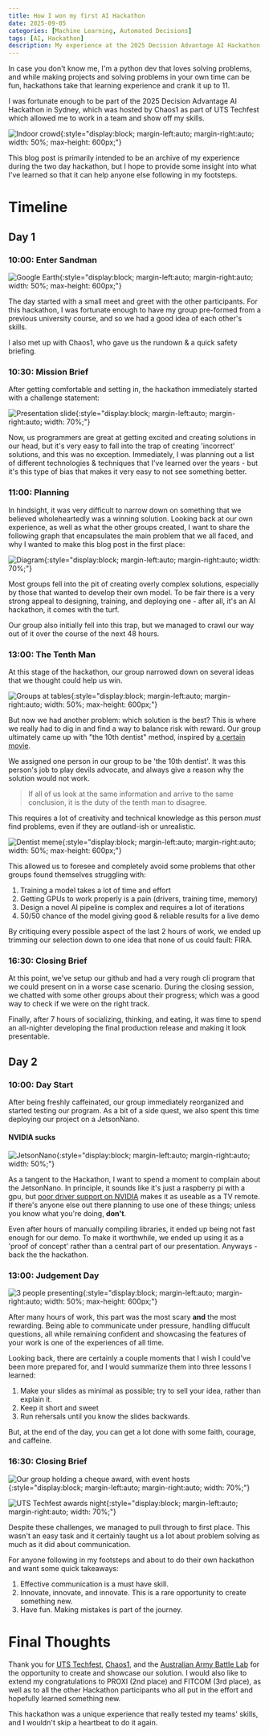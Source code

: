 ```yaml
---
title: How I won my first AI Hackathon
date: 2025-09-05
categories: [Machine Learning, Automated Decisions]
tags: [AI, Hackathon]
description: My experience at the 2025 Decision Advantage AI Hackathon hosted by UTS, Chaos1, and Australian Army Battle Lab
---
```


In case you don't know me, I'm a python dev that loves solving problems, and while making projects and solving problems in your own time can be fun, hackathons take that learning experience and crank it up to 11.

I was fortunate enough to be part of the 2025 Decision Advantage AI Hackathon in Sydney, which was hosted by Chaos1 as part of UTS Techfest which allowed me to work in a team and show off my skills.

![Indoor crowd](assets/media/hackathon/crowd.jpg){:style="display:block; margin-left:auto; margin-right:auto; width: 50%; max-height: 600px;"}

This blog post is primarily intended to be an archive of my experience during the two day hackathon, but I hope to provide some insight into what I've learned so that it can help anyone else following in my footsteps.

# Timeline

## Day 1

### 10:00: **Enter Sandman**

![Google Earth](assets/media/hackathon/google_earth.jpg){:style="display:block; margin-left:auto; margin-right:auto; width: 50%; max-height: 600px;"}

The day started with a small meet and greet with the other participants. For this hackathon, I was fortunate enough to have my group pre-formed from a previous university course, and so we had a good idea of each other's skills.

I also met up with Chaos1, who gave us the rundown & a quick safety briefing.

### 10:30: **Mission Brief**

After getting comfortable and setting in, the hackathon immediately started with a challenge statement:

![Presentation slide](assets/media/hackathon/challenge.jpg){:style="display:block; margin-left:auto; margin-right:auto; width: 70%;"}

Now, us programmers are great at getting excited and creating solutions in our head, but it's very easy to fall into the trap of creating 'incorrect' solutions, and this was no exception. Immediately, I was planning out a list of different technologies & techniques that I've learned over the years - but it's this type of bias that makes it very easy to not see  something better.

### 11:00: **Planning**

In hindsight, it was very difficult to narrow down on something that we believed wholeheartedly was a winning solution. Looking back at our own experience, as well as what the other groups created, I want to share the following graph that encapsulates the main problem that we all faced, and why I wanted to make this blog post in the first place:

![Diagram](assets/media/hackathon/diagram.svg){:style="display:block; margin-left:auto; margin-right:auto; width: 70%;"}

Most groups fell into the pit of creating overly complex solutions, especially by those that wanted to develop their own model. To be fair there is a very strong appeal to designing, training, and deploying one - after all, it's an AI hackathon, it comes with the turf.

Our group also initially fell into this trap, but we managed to crawl our way out of it over the course of the next 48 hours.

### 13:00: **The Tenth Man**

At this stage of the hackathon, our group narrowed down on several ideas that we thought could help us win.

![Groups at tables](assets/media/hackathon/us_working_labeled.png){:style="display:block; margin-left:auto; margin-right:auto; width: 50%; max-height: 600px;"}

But now we had another problem: which solution is the best? This is where we really had to dig in and find a way to balance risk with reward. Our group ultimately came up with "the 10th dentist" method, inspired by [a certain movie](https://www.youtube.com/watch?v=W_A5j3RuWHM).

We assigned one person in our group to be 'the 10th dentist'. It was this person's job to play devils advocate, and always give a reason why the solution would not work.

> If all of us look at the same information and arrive to the same conclusion, it is the duty of the tenth man to disagree.

This requires a lot of creativity and technical knowledge as this person *must* find problems, even if they are outland-ish or unrealistic. 

![Dentist meme](assets/media/hackathon/dentist_meme.jpg){:style="display:block; margin-left:auto; margin-right:auto; width: 50%; max-height: 600px;"}

This allowed us to foresee and completely avoid some problems that other groups found themselves struggling with:
1. Training a model takes a lot of time and effort
2. Getting GPUs to work properly is a pain (drivers, training time, memory)
3. Design a novel AI pipeline is complex and requires a lot of iterations
4. 50/50 chance of the model giving good & reliable results for a live demo

By critiquing every possible aspect of the last 2 hours of work, we ended up trimming our selection down to one idea that none of us could fault: FIRA. 

### 16:30: **Closing Brief**

At this point, we've setup our github and had a very rough cli program that we could present on in a worse case scenario. During the closing session, we chatted with some other groups about their progress; which was a good way to check if we were on the right track.

Finally, after 7 hours of socializing, thinking, and eating, it was time to spend an all-nighter developing the final production release and making it look presentable.

## Day 2

### 10:00: **Day Start**

After being freshly caffeinated, our group immediately reorganized and started testing our program. As a bit of a side quest, we also spent this time deploying our project on a JetsonNano.

#### NVIDIA sucks

![JetsonNano](assets/media/hackathon/jetson.jpeg){:style="display:block; margin-left:auto; margin-right:auto; width: 50%;"}

As a tangent to the Hackathon, I want to spend a moment to complain about the JetsonNano. In principle, it sounds like it's just a raspberry pi with a gpu, but [poor driver support on NVIDIA](https://forums.developer.nvidia.com/t/ollama-support-for-jetson-nano/328687) makes it as useable as a TV remote. If there's anyone else out there planning to use one of these things; unless you know what you're doing, **don't**. 

Even after hours of manually compiling libraries, it ended up being not fast enough for our demo. To make it worthwhile, we ended up using it as a 'proof of concept' rather than a central part of our presentation. Anyways - back the the hackathon.

### 13:00: **Judgement Day**

![3 people presenting](assets/media/hackathon/presenting.png){:style="display:block; margin-left:auto; margin-right:auto; width: 50%; max-height: 600px;"}

After many hours of work, this part was the most scary **and** the most rewarding. Being able to communicate under pressure, handling diffucult questions, all while remaining confident and showcasing the features of your work is one of the experiences of all time.

Looking back, there are certainly a couple moments that I wish I could've been more prepared for, and I would summarize them into three lessons I learned:
1. Make your slides as minimal as possible; try to sell your idea, rather than explain it.
2. Keep it short and sweet
3. Run rehersals until you know the slides backwards.

But, at the end of the day, you can get a lot done with some faith, courage, and caffeine. 

### 16:30: **Closing Brief**

![Our group holding a cheque award, with event hosts](assets/media/hackathon/chaos1_first_place.jpg){:style="display:block; margin-left:auto; margin-right:auto; width: 70%;"}

![UTS Techfest awards night](assets/media/hackathon/awards_night.jpeg){:style="display:block; margin-left:auto; margin-right:auto; width: 70%;"}

Despite these challenges, we managed to pull through to first place. This wasn't an easy task and it certainly taught us a lot about problem solving as much as it did about communication. 

For anyone following in my footsteps and about to do their own hackathon and want some quick takeaways:

1. Effective communication is a must have skill.
2. Innovate, innovate, and innovate. This is a rare opportunity to create something new.
3. Have fun. Making mistakes is part of the journey.


# Final Thoughts

Thank you for [UTS Techfest](https://www.uts.edu.au/events/uts-tech-festival-future-students), [Chaos1](https://www.linkedin.com/company/chaos1/), and the [Australian Army Battle Lab](https://www.facebook.com/BattleLabAustralianArmy/) for the opportunity to create and showcase our solution. I would also like to extend my congratulations to PROXI (2nd place) and FITCOM (3rd place), as well as to all the other Hackathon participants who all put in the effort and hopefully learned something new.

This hackathon was a unique experience that really tested my teams' skills, and I wouldn't skip a heartbeat to do it again.
